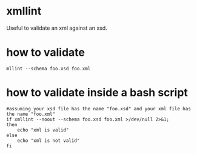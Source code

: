 # xmllint

Useful to validate an xml against an xsd.

# how to validate

```
mllint --schema foo.xsd foo.xml
```

# how to validate inside a bash script

```
#assuming your xsd file has the name "foo.xsd" and your xml file has the name "foo.xml"
if xmllint --noout --schema foo.xsd foo.xml >/dev/null 2>&1;
then
    echo "xml is valid"
else
    echo "xml is not valid"
fi
```
